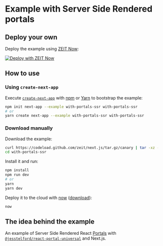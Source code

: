 # Example with Server Side Rendered portals

## Deploy your own

Deploy the example using [ZEIT Now](https://zeit.co/now):

[![Deploy with ZEIT Now](https://zeit.co/button)](https://zeit.co/new/project?template=https://github.com/zeit/next.js/tree/canary/examples/with-portals-ssr)

## How to use

### Using `create-next-app`

Execute [`create-next-app`](https://github.com/zeit/next.js/tree/canary/packages/create-next-app) with [npm](https://docs.npmjs.com/cli/init) or [Yarn](https://yarnpkg.com/lang/en/docs/cli/create/) to bootstrap the example:

```bash
npm init next-app --example with-portals-ssr with-portals-ssr
# or
yarn create next-app --example with-portals-ssr with-portals-ssr
```

### Download manually

Download the example:

```bash
curl https://codeload.github.com/zeit/next.js/tar.gz/canary | tar -xz --strip=2 next.js-canary/examples/with-portals-ssr
cd with-portals-ssr
```

Install it and run:

```bash
npm install
npm run dev
# or
yarn
yarn dev
```

Deploy it to the cloud with [now](https://zeit.co/now) ([download](https://zeit.co/download)):

```bash
now
```

## The idea behind the example

An example of Server Side Rendered React [Portals](https://reactjs.org/docs/portals.html) with
[`@jesstelford/react-portal-universal`](https://www.npmjs.com/package/@jesstelford/react-portal-universal)
and Next.js.
